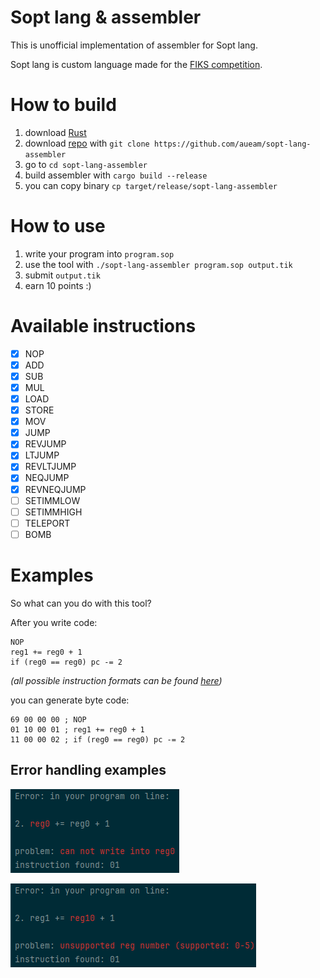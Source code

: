 # Sopt lang & assembler

This is unofficial implementation of assembler for Sopt lang.

Sopt lang is custom language made for the [FIKS competition](https://fiks.fit.cvut.cz/).

# How to build

1. download [Rust](https://www.rust-lang.org/)
2. download [repo](https://github.com/aueam/sopt-lang-assembler) with `git clone https://github.com/aueam/sopt-lang-assembler`
3. go to `cd sopt-lang-assembler`
4. build assembler with `cargo build --release`
5. you can copy binary `cp target/release/sopt-lang-assembler`

# How to use

1. write your program into `program.sop`
2. use the tool with `./sopt-lang-assembler program.sop output.tik`
3. submit `output.tik`
4. earn 10 points :)

# Available instructions

- [x] NOP
- [x] ADD
- [x] SUB
- [x] MUL
- [x] LOAD
- [x] STORE
- [x] MOV
- [x] JUMP
- [x] REVJUMP
- [x] LTJUMP
- [x] REVLTJUMP
- [x] NEQJUMP
- [x] REVNEQJUMP
- [ ] SETIMMLOW
- [ ] SETIMMHIGH
- [ ] TELEPORT
- [ ] BOMB

# Examples

So what can you do with this tool?

After you write code:
```
NOP
reg1 += reg0 + 1
if (reg0 == reg0) pc -= 2
```
_(all possible instruction formats can be found [here](input.example))_

you can generate byte code:

```
69 00 00 00 ; NOP
01 10 00 01 ; reg1 += reg0 + 1
11 00 00 02 ; if (reg0 == reg0) pc -= 2
```

## Error handling examples

![img.png](img.png)

![img_1.png](img_1.png)
